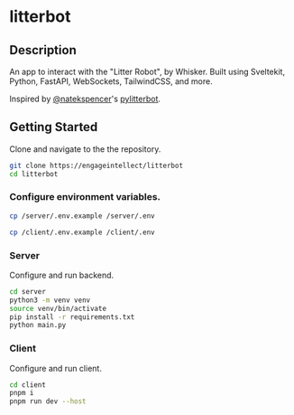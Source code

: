 # litterbot

## Description

An app to interact with the "Litter Robot", by Whisker. Built using Sveltekit, Python, FastAPI, WebSockets, TailwindCSS, and more.

Inspired by [@natekspencer](https://github.com/natekspencer)'s [pylitterbot](https://github.com/natekspencer/pylitterbot).

## Getting Started
Clone and navigate to the the repository.
```bash
git clone https://engageintellect/litterbot
cd litterbot
```

### Configure environment variables.
```bash
cp /server/.env.example /server/.env
```

```bash
cp /client/.env.example /client/.env
```

### Server
Configure and run backend.
```bash
cd server
python3 -m venv venv
source venv/bin/activate
pip install -r requirements.txt
python main.py
```

### Client
Configure and run client.
```bash
cd client
pnpm i
pnpm run dev --host
```
